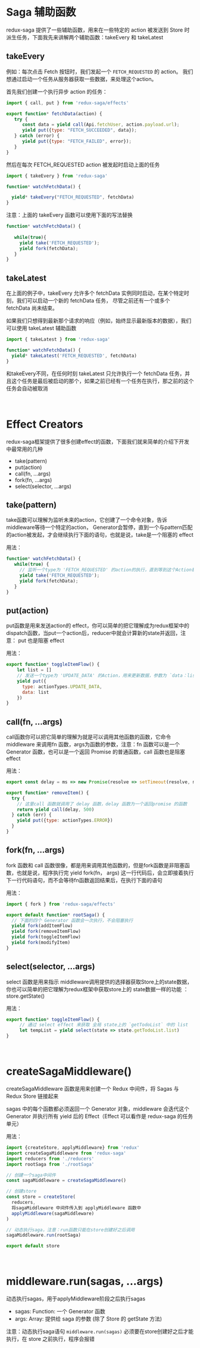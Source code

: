 # Saga 辅助函数

redux-saga 提供了一些辅助函数，用来在一些特定的 action 被发送到 Store 时派生任务，下面我先来讲解两个辅助函数：takeEvery 和 takeLatest

## takeEvery

例如：每次点击 Fetch 按钮时，我们发起一个 `FETCH_REQUESTED` 的 action。 我们想通过启动一个任务从服务器获取一些数据，来处理这个action。

首先我们创建一个执行异步 action 的任务：

```js
import { call, put } from 'redux-saga/effects'

export function* fetchData(action) {
   try {
      const data = yield call(Api.fetchUser, action.payload.url);
      yield put({type: "FETCH_SUCCEEDED", data});
   } catch (error) {
      yield put({type: "FETCH_FAILED", error});
   }
}
```

然后在每次 FETCH_REQUESTED action 被发起时启动上面的任务

```js
import { takeEvery } from 'redux-saga'

function* watchFetchData() {

  yield* takeEvery("FETCH_REQUESTED", fetchData)
}
```

注意：上面的 takeEvery 函数可以使用下面的写法替换

```js
function* watchFetchData() {
  
   while(true){
     yield take('FETCH_REQUESTED');
     yield fork(fetchData);
   }
}
```

## takeLatest

在上面的例子中，takeEvery 允许多个 fetchData 实例同时启动，在某个特定时刻，我们可以启动一个新的 fetchData 任务， 尽管之前还有一个或多个 fetchData 尚未结束。

如果我们只想得到最新那个请求的响应（例如，始终显示最新版本的数据），我们可以使用 takeLatest 辅助函数

```js
import { takeLatest } from 'redux-saga'

function* watchFetchData() {
  yield* takeLatest('FETCH_REQUESTED', fetchData)
}
```

和takeEvery不同，在任何时刻 takeLatest 只允许执行一个 fetchData 任务，并且这个任务是最后被启动的那个，如果之前已经有一个任务在执行，那之前的这个任务会自动被取消


<br/>

# Effect Creators

redux-saga框架提供了很多创建effect的函数，下面我们就来简单的介绍下开发中最常用的几种

- take(pattern)
- put(action)
- call(fn, ...args)
- fork(fn, ...args)
- select(selector, ...args)

## take(pattern)

take函数可以理解为监听未来的action，它创建了一个命令对象，告诉middleware等待一个特定的action， Generator会暂停，直到一个与pattern匹配的action被发起，才会继续执行下面的语句，也就是说，take是一个阻塞的 effect

用法：

```js
function* watchFetchData() {
   while(true) {
   	 // 监听一个type为 'FETCH_REQUESTED' 的action的执行，直到等到这个Action被触发，才会接着执行下面的 yield fork(fetchData)  语句
     yield take('FETCH_REQUESTED');
     yield fork(fetchData);
   }
}
```

## put(action)

put函数是用来发送action的 effect，你可以简单的把它理解成为redux框架中的dispatch函数，当put一个action后，reducer中就会计算新的state并返回，注意： put 也是阻塞 effect

用法：

```js
export function* toggleItemFlow() {
	let list = []
	// 发送一个type为 'UPDATE_DATA' 的Action，用来更新数据，参数为 `data：list`
	yield put({
      type: actionTypes.UPDATE_DATA,
      data: list
    })
}
```

## call(fn, ...args)

call函数你可以把它简单的理解为就是可以调用其他函数的函数，它命令 middleware 来调用fn 函数，args为函数的参数，注意：fn 函数可以是一个 Generator 函数，也可以是一个返回 Promise 的普通函数，call 函数也是阻塞 effect

用法：

```js
export const delay = ms => new Promise(resolve => setTimeout(resolve, ms))

export function* removeItem() {
  try {
  	// 这里call 函数就调用了 delay 函数，delay 函数为一个返回promise 的函数
    return yield call(delay, 500)
  } catch (err) {
    yield put({type: actionTypes.ERROR})
  }
}
```

## fork(fn, ...args)

fork 函数和 call 函数很像，都是用来调用其他函数的，但是fork函数是非阻塞函数，也就是说，程序执行完 yield fork(fn， args) 这一行代码后，会立即接着执行下一行代码语句，而不会等待fn函数返回结果后，在执行下面的语句

用法：

```js
import { fork } from 'redux-saga/effects'

export default function* rootSaga() {
  // 下面的四个 Generator 函数会一次执行，不会阻塞执行
  yield fork(addItemFlow)
  yield fork(removeItemFlow)
  yield fork(toggleItemFlow)
  yield fork(modifyItem)
}
```

## select(selector, ...args)

select 函数是用来指示 middleware调用提供的选择器获取Store上的state数据，你也可以简单的把它理解为redux框架中获取store上的 state数据一样的功能 ：store.getState()

用法：

```js
export function* toggleItemFlow() {
	 // 通过 select effect 来获取 全局 state上的 `getTodoList` 中的 list
	 let tempList = yield select(state => state.getTodoList.list)
}
```

<br/>

# createSagaMiddleware()

createSagaMiddleware 函数是用来创建一个 Redux 中间件，将 Sagas 与 Redux Store 链接起来

sagas 中的每个函数都必须返回一个 Generator 对象，middleware 会迭代这个 Generator 并执行所有 yield 后的 Effect（Effect 可以看作是 redux-saga 的任务单元）

用法：

```js
import {createStore, applyMiddleware} from 'redux'
import createSagaMiddleware from 'redux-saga'
import reducers from './reducers'
import rootSaga from './rootSaga'

// 创建一个saga中间件
const sagaMiddleware = createSagaMiddleware()

// 创建store
const store = createStore(
  reducers,
  将sagaMiddleware 中间件传入到 applyMiddleware 函数中
  applyMiddleware(sagaMiddleware)
)

// 动态执行saga，注意：run函数只能在store创建好之后调用
sagaMiddleware.run(rootSaga)

export default store
```

<br/>

# middleware.run(sagas, ...args)

动态执行sagas，用于applyMiddleware阶段之后执行sagas

- sagas: Function: 一个 Generator 函数
- args: Array: 提供给 saga 的参数 (除了 Store 的 getState 方法)

注意：动态执行saga语句 `middleware.run(sagas)` 必须要在store创建好之后才能执行，在 store 之前执行，程序会报错
